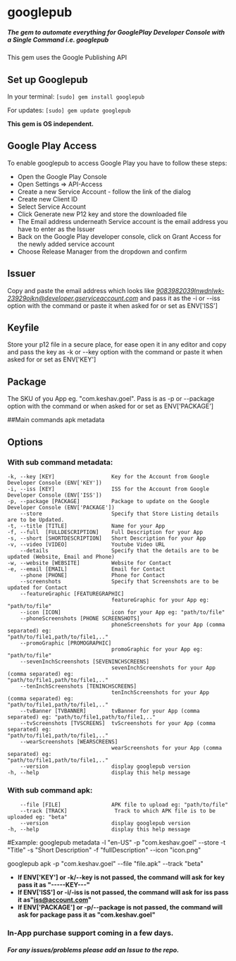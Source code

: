 # googlepub

##### The gem to automate everything for GooglePlay Developer Console with a Single Command i.e. googlepub
This gem uses the Google Publishing API

## Set up Googlepub
In your terminal:
    `[sudo] gem install googlepub`

For updates:
    `[sudo] gem update googlepub`

**This gem is OS independent.**

## Google Play Access

To enable googlepub to access Google Play you have to follow these steps:

* Open the Google Play Console
* Open Settings => API-Access
* Create a new Service Account - follow the link of the dialog
* Create new Client ID
* Select Service Account
* Click Generate new P12 key and store the downloaded file
* The Email address underneath Service account is the email address you have to enter as the Issuer
* Back on the Google Play developer console, click on Grant Access for the newly added service account
* Choose Release Manager from the dropdown and confirm

## Issuer
Copy and paste the email address which looks like *9083982039lnwdnlwk-23929ojkn@developer.gserviceaccount.com* and pass it as the -i or --iss option with the command or paste it when asked for or set as ENV['ISS']


## Keyfile
Store your p12 file in a secure place, for ease open it in any editor and copy and pass the key as -k or --key option with the command or paste it when asked for or set as ENV['KEY']

## Package
The SKU of you App eg. "com.keshav.goel". Pass is as -p or --package option with the command or when asked for or set as ENV['PACKAGE']

##Main commands
apk
metadata

## Options

### With sub command metadata:
    -k, --key [KEY]                  Key for the Account from Google Developer Console (ENV['KEY'])
    -i, --iss [KEY]                  ISS for the Account from Google Developer Console (ENV['ISS'])
    -p, --package [PACKAGE]          Package to update on the Google Developer Console (ENV['PACKAGE'])
        --store                      Specify that Store Listing details are to be Updated.
    -t, --title [TITLE]              Name for your App
    -f, --full  [FULLDESCRIPTION]    Full Description for your App
    -s, --short [SHORTDESCRIPTION]   Short Description for your App
    -v, --video [VIDEO]              Youtube Video URL
        --details                    Specify that the details are to be updated (Website, Email and Phone)
    -w, --website [WEBSITE]          Website for Contact
    -e, --email [EMAIL]              Email for Contact
        --phone [PHONE]              Phone for Contact
        --screenshots                Specify that Screenshots are to be updated for Contact
        --featureGraphic [FEATUREGRAPHIC]
                                     featureGraphic for your App eg: "path/to/file"
        --icon [ICON]                icon for your App eg: "path/to/file"
        --phoneScreenshots [PHONE SCREENSHOTS]
                                     phoneScreenshots for your App (comma separated) eg:                                                                "path/to/file1,path/to/file1,.."
        --promoGraphic [PROMOGRAPHIC]
                                     promoGraphic for your App eg: "path/to/file"
        --sevenInchScreenshots [SEVENINCHSCREENS]
                                     sevenInchScreenshots for your App (comma separated) eg:                                                            "path/to/file1,path/to/file1,.."
        --tenInchScreenshots [TENINCHSCREENS]
                                     tenInchScreenshots for your App (comma separated) eg:                                                               "path/to/file1,path/to/file1,.."
        --tvBanner [TVBANNER]        tvBanner for your App (comma separated) eg: "path/to/file1,path/to/file1,.."
        --tvScreenshots [TVSCREENS]  tvScreenshots for your App (comma separated) eg:                                                                    "path/to/file1,path/to/file1,.."
        --wearScreenshots [WEARSCREENS]
                                     wearScreenshots for your App (comma separated) eg:                                                                  "path/to/file1,path/to/file1,.."
        --version                    display googlepub version
    -h, --help                       display this help message

### With sub command apk:
        --file [FILE]                APK file to upload eg: "path/to/file"
        --track [TRACK]               Track to which APK file is to be uploaded eg: "beta"
        --version                    display googlepub version
    -h, --help                       display this help message

#Example:
googlepub metadata -l "en-US" -p "com.keshav.goel" --store -t "Title" -s "Short Description" -f "fullDescription" --icon "icon.png"

googlepub apk -p "com.keshav.goel" --file "file.apk" --track "beta"

* **If ENV['KEY'] or -k/--key is not passed, the command will ask for key pass it as "-----KEY---"**
* **If ENV['ISS'] or -i/-iss  is not passed, the command will ask for iss pass it as"iss@account.com"**
* **If ENV['PACKAGE'] or -p/--package is not passed, the command will ask for package pass it as "com.keshav.goel"**

### In-App purchase support coming in a few days.

##### For any issues/problems please add an Issue to the repo.
